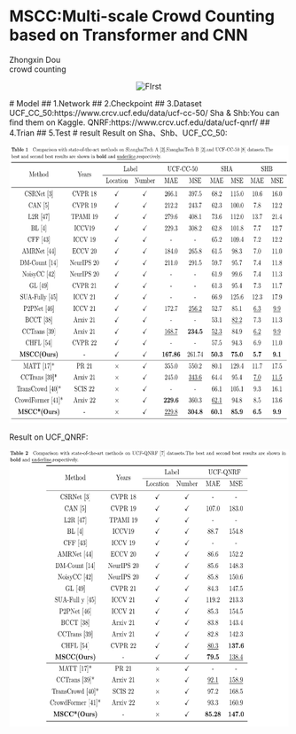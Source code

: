 # MSCC:Multi-scale Crowd Counting based on Transformer and CNN
Zhongxin Dou  
crowd counting
<p align="center">
  <img src="https://github.com/SDarknessZX/MSCC/blob/main/figs/all.png" alt="FIrst" width='650px' height='500px'/>
</p>
# Model
## 1.Network
## 2.Checkpoint
## 3.Dataset
UCF_CC_50:https://www.crcv.ucf.edu/data/ucf-cc-50/
Sha & Shb:You can find them on Kaggle.
QNRF:https://www.crcv.ucf.edu/data/ucf-qnrf/
## 4.Trian
## 5.Test
# result
Result on Sha、Shb、UCF_CC_50:
<p align="center">
  <img src="https://github.com/SDarknessZX/MSCC/blob/main/figs/compare1.png" alt="sha&b-UCFCC50" width='650px' height='500px'/>
</p>
Result on UCF_QNRF:
<p align="center">
  <img src="https://github.com/SDarknessZX/MSCC/blob/main/figs/compare2.png" alt="QNRF" width='650px' height='500px'/>
</p>
